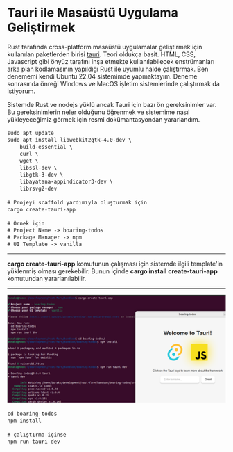 # Tauri ile Masaüstü Uygulama Geliştirmek

Rust tarafında cross-platform masaüstü uygulamalar geliştirmek için kullanılan paketlerden birisi [tauri](https://tauri.app/). Teori oldukça basit. HTML, CSS, Javascript gibi önyüz tarafını inşa etmekte kullanılabilecek enstrümanları arka plan kodlamasının yapıldığı Rust ile uyumlu halde çalıştırmak. Ben denememi kendi Ubuntu 22.04 sistemimde yapmaktayım. Deneme sonrasında önreği Windows ve MacOS işletim sistemlerinde çalıştırmak da istiyorum.

Sistemde Rust ve nodejs yüklü ancak Tauri için bazı ön gereksinimler var. Bu gereksinimlerin neler olduğunu öğrenmek ve sistemime nasıl yükleyeceğimiz görmek için resmi dokümantasyondan yararlandım.

```shell
sudo apt update
sudo apt install libwebkit2gtk-4.0-dev \
    build-essential \
    curl \
    wget \
    libssl-dev \
    libgtk-3-dev \
    libayatana-appindicator3-dev \
    librsvg2-dev
    
# Projeyi scaffold yardımıyla oluşturmak için
cargo create-tauri-app

# Örnek için
# Project Name -> boaring-todos
# Package Manager -> npm
# UI Template -> vanilla
```

---

**cargo create-tauri-app** komutunun çalışması için sistemde ilgili template'in yüklenmiş olması gerekebilir. Bunun içinde **cargo install create-tauri-app** komutundan yararlanılabilir.

---

![../images/hello_tauri_01.png](../images/hello_tauri_01.png)

```shell
cd boaring-todos
npm install

# çalıştırma içinse
npm run tauri dev
```

